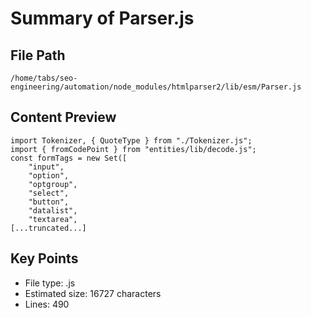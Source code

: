# Summary of Parser.js
  
## File Path
`/home/tabs/seo-engineering/automation/node_modules/htmlparser2/lib/esm/Parser.js`

## Content Preview
```
import Tokenizer, { QuoteType } from "./Tokenizer.js";
import { fromCodePoint } from "entities/lib/decode.js";
const formTags = new Set([
    "input",
    "option",
    "optgroup",
    "select",
    "button",
    "datalist",
    "textarea",
[...truncated...]
```

## Key Points
- File type: .js
- Estimated size: 16727 characters
- Lines: 490
